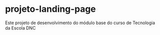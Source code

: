 # projeto-landing-page
Este projeto de desenvolvimento do módulo base do curso de Tecnologia da Escola DNC
